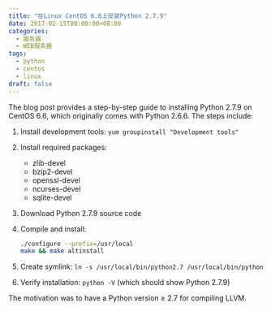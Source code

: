 ```yaml
---
title: "在Linux CentOS 6.6上安装Python 2.7.9"
date: 2017-02-15T00:00:00+08:00
categories: 
  - 服务器
  - WEB服务器
tags: 
  - python
  - centos
  - linux
draft: false
---
```


The blog post provides a step-by-step guide to installing Python 2.7.9 on CentOS 6.6, which originally comes with Python 2.6.6. The steps include:

1. Install development tools: `yum groupinstall "Development tools"`
2. Install required packages:
   - zlib-devel
   - bzip2-devel
   - openssl-devel
   - ncurses-devel
   - sqlite-devel

3. Download Python 2.7.9 source code
4. Compile and install:
   ```bash
   ./configure --prefix=/usr/local
   make && make altinstall
   ```
5. Create symlink: `ln -s /usr/local/bin/python2.7 /usr/local/bin/python`
6. Verify installation: `python -V` (which should show Python 2.7.9)

The motivation was to have a Python version ≥ 2.7 for compiling LLVM.